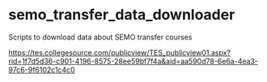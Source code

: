 # semo_transfer_data_downloader
Scripts to download data about SEMO transfer courses

https://tes.collegesource.com/publicview/TES_publicview01.aspx?rid=1f7d5d36-c901-4196-8575-28ee59bf7f4a&aid=aa590d78-6e6a-4ea3-97c6-9f6102c1c4c0

